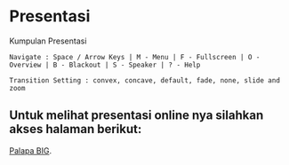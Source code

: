 # Presentasi
Kumpulan Presentasi

```
Navigate : Space / Arrow Keys | M - Menu | F - Fullscreen | O - Overview | B - Blackout | S - Speaker | ? - Help
```
```
Transition Setting : convex, concave, default, fade, none, slide and zoom
```
## Untuk melihat presentasi online nya silahkan akses halaman berikut:
[Palapa BIG](https://gitpitch.com/bantenprov/presentasi-online/palapa).
